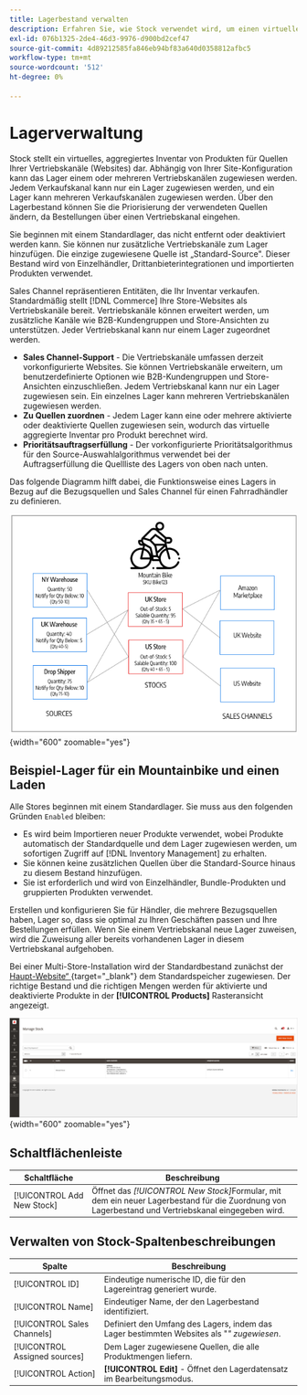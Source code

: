 ```yaml
---
title: Lagerbestand verwalten
description: Erfahren Sie, wie Stock verwendet wird, um einen virtuellen, aggregierten Bestand von Produkten für Quellen Ihrer Vertriebskanäle darzustellen.
exl-id: 076b1325-2de4-46d3-9976-d900bd2cef47
source-git-commit: 4d89212585fa846eb94bf83a640d0358812afbc5
workflow-type: tm+mt
source-wordcount: '512'
ht-degree: 0%

---
```


# Lagerverwaltung

Stock stellt ein virtuelles, aggregiertes Inventar von Produkten für Quellen Ihrer Vertriebskanäle (Websites) dar. Abhängig von Ihrer Site-Konfiguration kann das Lager einem oder mehreren Vertriebskanälen zugewiesen werden. Jedem Verkaufskanal kann nur ein Lager zugewiesen werden, und ein Lager kann mehreren Verkaufskanälen zugewiesen werden. Über den Lagerbestand können Sie die Priorisierung der verwendeten Quellen ändern, da Bestellungen über einen Vertriebskanal eingehen.

Sie beginnen mit einem Standardlager, das nicht entfernt oder deaktiviert werden kann. Sie können nur zusätzliche Vertriebskanäle zum Lager hinzufügen. Die einzige zugewiesene Quelle ist „Standard-Source&quot;. Dieser Bestand wird von Einzelhändler, Drittanbieterintegrationen und importierten Produkten verwendet.

Sales Channel repräsentieren Entitäten, die Ihr Inventar verkaufen. Standardmäßig stellt [!DNL Commerce] Ihre Store-Websites als Vertriebskanäle bereit. Vertriebskanäle können erweitert werden, um zusätzliche Kanäle wie B2B-Kundengruppen und Store-Ansichten zu unterstützen. Jeder Vertriebskanal kann nur einem Lager zugeordnet werden.

- **Sales Channel-Support** - Die Vertriebskanäle umfassen derzeit vorkonfigurierte Websites. Sie können Vertriebskanäle erweitern, um benutzerdefinierte Optionen wie B2B-Kundengruppen und Store-Ansichten einzuschließen. Jedem Vertriebskanal kann nur ein Lager zugewiesen sein. Ein einzelnes Lager kann mehreren Vertriebskanälen zugewiesen werden.
- **Zu Quellen zuordnen** - Jedem Lager kann eine oder mehrere aktivierte oder deaktivierte Quellen zugewiesen sein, wodurch das virtuelle aggregierte Inventar pro Produkt berechnet wird.
- **Prioritätsauftragserfüllung** - Der vorkonfigurierte Prioritätsalgorithmus für den Source-Auswahlalgorithmus verwendet bei der Auftragserfüllung die Quellliste des Lagers von oben nach unten.

Das folgende Diagramm hilft dabei, die Funktionsweise eines Lagers in Bezug auf die Bezugsquellen und Sales Channel für einen Fahrradhändler zu definieren.

![Diagramm, z. B. Lager für ein Geschäft](assets/diagram-stock.png){width="600" zoomable="yes"}

## Beispiel-Lager für ein Mountainbike und einen Laden

Alle Stores beginnen mit einem Standardlager. Sie muss aus den folgenden Gründen `Enabled` bleiben:

- Es wird beim Importieren neuer Produkte verwendet, wobei Produkte automatisch der Standardquelle und dem Lager zugewiesen werden, um sofortigen Zugriff auf [!DNL Inventory Management] zu erhalten.
- Sie können keine zusätzlichen Quellen über die Standard-Source hinaus zu diesem Bestand hinzufügen.
- Sie ist erforderlich und wird von Einzelhändler, Bundle-Produkten und gruppierten Produkten verwendet.

Erstellen und konfigurieren Sie für Händler, die mehrere Bezugsquellen haben, Lager so, dass sie optimal zu Ihren Geschäften passen und Ihre Bestellungen erfüllen. Wenn Sie einem Vertriebskanal neue Lager zuweisen, wird die Zuweisung aller bereits vorhandenen Lager in diesem Vertriebskanal aufgehoben.

Bei einer Multi-Store-Installation wird der Standardbestand zunächst der [Haupt-Website“ ](../stores-purchase/stores.md#add-websites){target="_blank"} dem Standardspeicher zugewiesen. Der richtige Bestand und die richtigen Mengen werden für aktivierte und deaktivierte Produkte in der **[!UICONTROL Products]** Rasteransicht angezeigt.

![Stock verwalten](assets/inventory-stock.png){width="600" zoomable="yes"}

## Schaltflächenleiste

| Schaltfläche | Beschreibung |
|--|--|
| [!UICONTROL Add New Stock] | Öffnet das _[!UICONTROL New Stock]_&#x200B;Formular, mit dem ein neuer Lagerbestand für die Zuordnung von Lagerbestand und Vertriebskanal eingegeben wird. |

## Verwalten von Stock-Spaltenbeschreibungen

| Spalte | Beschreibung |
|--|--|
| [!UICONTROL ID] | Eindeutige numerische ID, die für den Lagereintrag generiert wurde. |
| [!UICONTROL Name] | Eindeutiger Name, der den Lagerbestand identifiziert. |
| [!UICONTROL Sales Channels] | Definiert den Umfang des Lagers, indem das Lager bestimmten Websites als &quot;_&quot; zugewiesen_. |
| [!UICONTROL Assigned sources] | Dem Lager zugewiesene Quellen, die alle Produktmengen liefern. |
| [!UICONTROL Action] | **[!UICONTROL Edit]** - Öffnet den Lagerdatensatz im Bearbeitungsmodus. |
